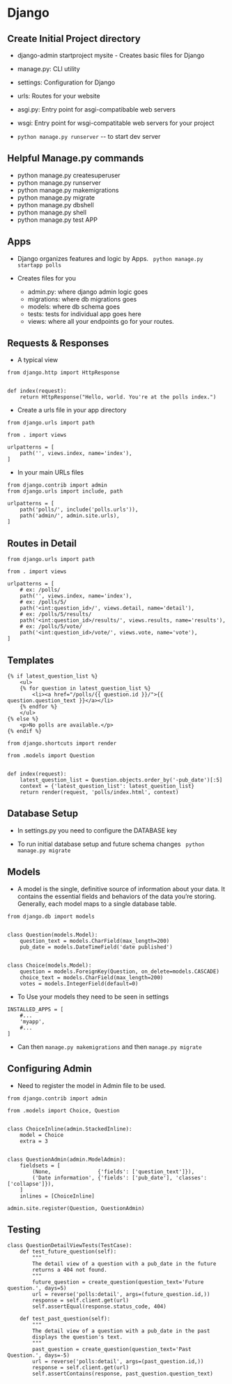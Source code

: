 # Django

## Create Initial Project directory
 - django-admin startproject mysite - Creates basic files for Django
 - manage.py: CLI utility 
 - settings: Configuration for Django
 - urls: Routes for your website
 - asgi.py: Entry point for asgi-compatibable web servers
 - wsgi: Entry point for wsgi-compatitable web servers for your project

- ```python manage.py runserver``` -- to start dev server


## Helpful Manage.py commands
- python manage.py createsuperuser
- python manage.py runserver
- python manage.py makemigrations
- python manage.py migrate
- python manage.py dbshell
- python manage.py shell
- python manage.py test APP

## Apps 
- Django organizes features and logic by Apps.
``` python manage.py startapp polls```

- Creates files for you
  - admin.py: where django admin logic goes
  - migrations: where db migrations goes
  - models: where db schema goes
  - tests: tests for individual app goes here
  - views: where all your endpoints go for your routes.

## Requests & Responses
- A typical view
```
from django.http import HttpResponse


def index(request):
    return HttpResponse("Hello, world. You're at the polls index.")
```
- Create a urls file in your app directory
```
from django.urls import path

from . import views

urlpatterns = [
    path('', views.index, name='index'),
]
```
- In your main URLs files
```
from django.contrib import admin
from django.urls import include, path

urlpatterns = [
    path('polls/', include('polls.urls')),
    path('admin/', admin.site.urls),
]
```

## Routes in Detail
```
from django.urls import path

from . import views

urlpatterns = [
    # ex: /polls/
    path('', views.index, name='index'),
    # ex: /polls/5/
    path('<int:question_id>/', views.detail, name='detail'),
    # ex: /polls/5/results/
    path('<int:question_id>/results/', views.results, name='results'),
    # ex: /polls/5/vote/
    path('<int:question_id>/vote/', views.vote, name='vote'),
]
```
## Templates
```
{% if latest_question_list %}
    <ul>
    {% for question in latest_question_list %}
        <li><a href="/polls/{{ question.id }}/">{{ question.question_text }}</a></li>
    {% endfor %}
    </ul>
{% else %}
    <p>No polls are available.</p>
{% endif %}
```
```
from django.shortcuts import render

from .models import Question


def index(request):
    latest_question_list = Question.objects.order_by('-pub_date')[:5]
    context = {'latest_question_list': latest_question_list}
    return render(request, 'polls/index.html', context)
```

## Database Setup
- In settings.py you need to configure the DATABASE key

- To run initial database setup and future schema changes ``` python manage.py migrate```



## Models
- A model is the single, definitive source of information about your data. It contains the essential fields and behaviors of the data you’re storing. Generally, each model maps to a single database table.
```
from django.db import models


class Question(models.Model):
    question_text = models.CharField(max_length=200)
    pub_date = models.DateTimeField('date published')


class Choice(models.Model):
    question = models.ForeignKey(Question, on_delete=models.CASCADE)
    choice_text = models.CharField(max_length=200)
    votes = models.IntegerField(default=0)
```
- To Use your models they need to be seen in settings
```
INSTALLED_APPS = [
    #...
    'myapp',
    #...
]
```
- Can then ```manage.py makemigrations``` and then ```manage.py migrate```

## Configuring Admin
- Need to register the model in Admin file to be used.
```
from django.contrib import admin

from .models import Choice, Question


class ChoiceInline(admin.StackedInline):
    model = Choice
    extra = 3


class QuestionAdmin(admin.ModelAdmin):
    fieldsets = [
        (None,               {'fields': ['question_text']}),
        ('Date information', {'fields': ['pub_date'], 'classes': ['collapse']}),
    ]
    inlines = [ChoiceInline]

admin.site.register(Question, QuestionAdmin)
```

## Testing
```
class QuestionDetailViewTests(TestCase):
    def test_future_question(self):
        """
        The detail view of a question with a pub_date in the future
        returns a 404 not found.
        """
        future_question = create_question(question_text='Future question.', days=5)
        url = reverse('polls:detail', args=(future_question.id,))
        response = self.client.get(url)
        self.assertEqual(response.status_code, 404)

    def test_past_question(self):
        """
        The detail view of a question with a pub_date in the past
        displays the question's text.
        """
        past_question = create_question(question_text='Past Question.', days=-5)
        url = reverse('polls:detail', args=(past_question.id,))
        response = self.client.get(url)
        self.assertContains(response, past_question.question_text)
```